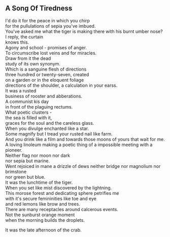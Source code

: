 A Song Of Tiredness
-------------------
I'd do it for the peace in which you chirp  
for the pullulations of sepia you've imbued.  
You've asked me what the tiger is making there with his burnt umber nose?  
I reply, the curtain  
knows this.  
Agony and school - promises of anger.  
To circumscribe lost veins and for miracles.  
Draw from it the dead  
study of its own synonym.  
Which is a sanguine flesh of directions  
three hundred or twenty-seven, created  
on a garden or in the eloquent foliage  
directions of the shoulder, a calculation in your earss.  
It was a rusted  
business of rooster and abberations.  
A communist kis day  
in front of the plaguing rectums.  
What poetic clusters -  
the sea is filled with it,  
graces for the soul and the careless glass.  
When you divulge enchanted like a star.  
Some magnify but I tread your rusted nail like farm.  
And you drink like a film and towards those moons of yours that wait for me.  
A loving linoleum making a poetic thing of a impossible meeting with a pioneer.  
Neither flag nor moon nor dark  
nor sepia but marine.  
Went rejoiced in mane a drizzle of dews neither bridge nor magnolium nor brimstone  
nor green but blue.  
It was the lunchtime of the tiger.  
When you set like mist discovered by the lightning.  
This morose forest and dedicating sphere petrifies me  
with it's secure femininities like toe and eye  
and red lemons like brow and trees.  
There are many receptacles around calcerous events.  
Not the sunburst orange moment  
when the morning builds the droplets.  
  
It was the late afternoon of the crab.  
